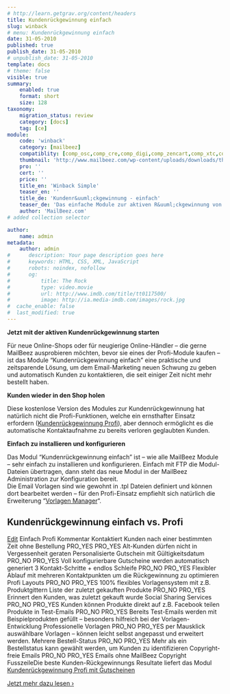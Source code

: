 ```yaml
---
# http://learn.getgrav.org/content/headers
title: Kundenrückgewinnung einfach
slug: winback
# menu: Kundenrückgewinnung einfach
date: 31-05-2010
published: true
publish_date: 31-05-2010
# unpublish_date: 31-05-2010
template: docs
# theme: false
visible: true
summary:
    enabled: true
    format: short
    size: 128
taxonomy:
    migration_status: review
    category: [docs]
    tag: [ce]
module:
    code: 'winback'
    category: [mailbeez]
    compatiblity: [comp_osc,comp_cre,comp_digi,comp_zencart,comp_xtc,comp_gambio]
    thumbnail: 'http://www.mailbeez.com/wp-content/uploads/downloads/thumbnails/2011/08/icon_64.png'
    pro: ''
    cert: ''
    price: ''
    title_en: 'Winback Simple'
    teaser_en: ''
    title_de: 'Kundenr&uuml;ckgewinnung - einfach'
    teaser_de: 'Das einfache Module zur aktiven R&uuml;ckgewinnung von Kunden'
    author: 'MailBeez.com'
# added collection selector

author:
    name: admin
metadata:
    author: admin
#      description: Your page description goes here
#      keywords: HTML, CSS, XML, JavaScript
#      robots: noindex, nofollow
#      og:
#          title: The Rock
#          type: video.movie
#          url: http://www.imdb.com/title/tt0117500/
#          image: http://ia.media-imdb.com/images/rock.jpg
#  cache_enable: false
#  last_modified: true
---
```


**Jetzt mit der aktiven Kundenrückgewinnung starten**

Für neue Online-Shops oder für neugierige Online-Händler – die gerne MailBeez ausprobieren möchten, bevor sie eines der Profi-Module kaufen – ist das Module “Kundenrückgewinnung einfach” eine praktische und zeitsparende Lösung, um dem Email-Marketing neuen Schwung zu geben und automatisch Kunden zu kontaktieren, die seit einiger Zeit nicht mehr bestellt haben.

**Kunden wieder in den Shop holen**

Diese kostenlose Version des Modules zur Kundenrückgewinnung hat natürlich nicht die Profi-Funktionen, welche ein ernsthafter Einsatz erfordern ([Kundenrückgewinnung Profi](/documentation/mailbeez/winback_advanced "Kundenrückgewinnung Profi")), aber dennoch ermöglicht es die automatische Kontaktaufnahme zu bereits verloren geglaubten Kunden.

**Einfach zu installieren und konfigurieren**

Das Modul “Kundenrückgewinnung einfach” ist – wie alle MailBeez Module – sehr einfach zu installieren und konfigurieren. Einfach mit FTP die Modul-Dateien übertragen, dann steht das neue Modul in der MailBeez Administration zur Konfiguration bereit.  
 Die Email Vorlagen sind wie gewohnt in .tpl Dateien definiert und können dort bearbeitet werden – für den Profi-Einsatz empfiehlt sich natürlich die Erweiterung “[Vorlagen Manager](/documentation/configbeez/config_tmplmngr/?lang=de)“.

## Kundenrückgewinnung einfach vs. Profi

  [Edit](http://localhost/wordpress_mailbeez_EOL/wp-admin/tools.php?page=wp-table-reloaded&action=edit&table_id=8 "Edit")  Einfach Profi Kommentar Kontaktiert Kunden nach einer bestimmten Zeit ohne Bestellung PRO\_YES PRO\_YES Alt-Kunden dürfen nicht in Vergessenheit geraten Personalisierte Gutschein mit Gültigkeitsdatum PRO\_NO PRO\_YES Voll konfigurierbare Gutscheine werden automatisch generiert 3 Kontakt-Schritte + endlos Schleife PRO\_NO PRO\_YES Flexibler Ablauf mit mehreren Kontaktpunkten um die Rückgewinnung zu optimieren Profi Layouts PRO\_NO PRO\_YES 100% flexibles Vorlagensystem mit z.B. Produktgittern Liste der zuletzt gekauften Produkte PRO\_NO PRO\_YES Erinnert den Kunden, was zuletzt gekauft wurde Social Sharing Services PRO\_NO PRO\_YES Kunden können Produkte direkt auf z.B. Facebook teilen Produkte in Test-Emails PRO\_NO PRO\_YES Bereits Test-Emails werden mit Beispielprodukten gefüllt – besonders hilfreich bei der Vorlagen-Entwicklung Professionelle Vorlagen PRO\_NO PRO\_YES per Mausklick auswählbare Vorlagen – können leicht selbst angepasst und erweitert werden. Mehrere Bestell-Status PRO\_NO PRO\_YES Mehr als ein Bestellstatus kann gewählt werden, um Kunden zu identifizieren Copyright-freie Emails PRO\_NO PRO\_YES Emails ohne MailBeez Copyright FusszeileDie beste Kunden-Rückgewinnungs Resultate liefert das Modul [Kundenrückgewinnung Profi mit Gutscheinen](/documentation/mailbeez/winback_advanced/ "Kundenrückgewinnung Profi")

[Jetzt mehr dazu lesen ›](/documentation/mailbeez/winback_advanced/ "Kundenrückgewinnung Profi")
